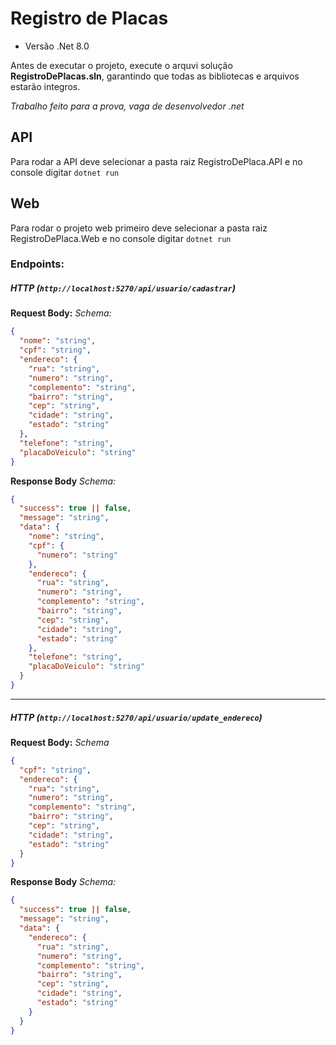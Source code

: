 # Registro de Placas

- Versão .Net 8.0


Antes de executar o projeto, execute o arquvi solução **RegistroDePlacas.sln**, garantindo que todas as bibliotecas e arquivos estarão integros. 



*Trabalho feito para a prova, vaga de desenvolvedor .net*


## API
Para rodar a API deve selecionar a pasta raiz RegistroDePlaca.API e no console digitar ``dotnet run``

## Web
Para rodar o projeto web primeiro deve selecionar a pasta raiz RegistroDePlaca.Web e no console digitar ``dotnet run``

### Endpoints:

##### HTTP (``http://localhost:5270/api/usuario/cadastrar``)

**Request Body:**
*Schema:*
```json
{
  "nome": "string",
  "cpf": "string",
  "endereco": {
    "rua": "string",
    "numero": "string",
    "complemento": "string",
    "bairro": "string",
    "cep": "string",
    "cidade": "string",
    "estado": "string"
  },
  "telefone": "string",
  "placaDoVeiculo": "string"
}
```
**Response Body**
*Schema:*
```json
{
  "success": true || false,
  "message": "string",
  "data": {
    "nome": "string",
    "cpf": {
      "numero": "string"
    },
    "endereco": {
      "rua": "string",
      "numero": "string",
      "complemento": "string",
      "bairro": "string",
      "cep": "string",
      "cidade": "string",
      "estado": "string"
    },
    "telefone": "string",
    "placaDoVeiculo": "string"
  }
}
```

---

##### HTTP (``http://localhost:5270/api/usuario/update_endereco``)

**Request Body:**
*Schema*
```json
{
  "cpf": "string",
  "endereco": {
    "rua": "string",
    "numero": "string",
    "complemento": "string",
    "bairro": "string",
    "cep": "string",
    "cidade": "string",
    "estado": "string"
  }
}
```

**Response Body**
*Schema:*
```json
{
  "success": true || false,
  "message": "string",
  "data": {
    "endereco": {
      "rua": "string",
      "numero": "string",
      "complemento": "string",
      "bairro": "string",
      "cep": "string",
      "cidade": "string",
      "estado": "string"
    }
  }
}
```
